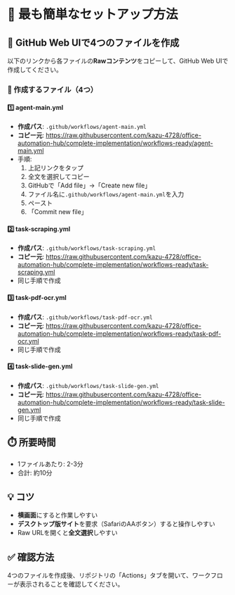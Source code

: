 # 📱 最も簡単なセットアップ方法

## 🎯 GitHub Web UIで4つのファイルを作成

以下のリンクから各ファイルの**Rawコンテンツ**をコピーして、GitHub Web UIで作成してください。

### 📄 作成するファイル（4つ）

#### 1️⃣ **agent-main.yml**
- **作成パス**: `.github/workflows/agent-main.yml`
- **コピー元**: https://raw.githubusercontent.com/kazu-4728/office-automation-hub/complete-implementation/workflows-ready/agent-main.yml
- 手順:
  1. 上記リンクをタップ
  2. 全文を選択してコピー
  3. GitHubで「Add file」→「Create new file」
  4. ファイル名に`.github/workflows/agent-main.yml`を入力
  5. ペースト
  6. 「Commit new file」

#### 2️⃣ **task-scraping.yml**
- **作成パス**: `.github/workflows/task-scraping.yml`
- **コピー元**: https://raw.githubusercontent.com/kazu-4728/office-automation-hub/complete-implementation/workflows-ready/task-scraping.yml
- 同じ手順で作成

#### 3️⃣ **task-pdf-ocr.yml**
- **作成パス**: `.github/workflows/task-pdf-ocr.yml`
- **コピー元**: https://raw.githubusercontent.com/kazu-4728/office-automation-hub/complete-implementation/workflows-ready/task-pdf-ocr.yml
- 同じ手順で作成

#### 4️⃣ **task-slide-gen.yml**
- **作成パス**: `.github/workflows/task-slide-gen.yml`
- **コピー元**: https://raw.githubusercontent.com/kazu-4728/office-automation-hub/complete-implementation/workflows-ready/task-slide-gen.yml
- 同じ手順で作成

## ⏱️ 所要時間
- 1ファイルあたり: 2-3分
- 合計: 約10分

## 💡 コツ
- **横画面**にすると作業しやすい
- **デスクトップ版サイト**を要求（SafariのAAボタン）すると操作しやすい
- Raw URLを開くと**全文選択**しやすい

## ✅ 確認方法
4つのファイルを作成後、リポジトリの「Actions」タブを開いて、ワークフローが表示されることを確認してください。